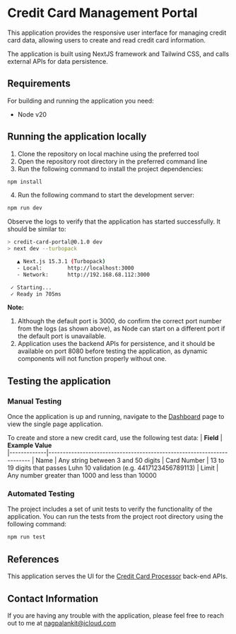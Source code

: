 # Credit Card Management Portal

This application provides the responsive user interface for managing credit card data, allowing users to create and read credit card information.

The application is built using NextJS framework and Tailwind CSS, and calls external APIs for data persistence.

## Requirements

For building and running the application you need:
- Node v20

## Running the application locally

1. Clone the repository on local machine using the preferred tool
2. Open the repository root directory in the preferred command line
3. Run the following command to install the project dependencies:
```bash
npm install
```
4. Run the following command to start the development server:
```bash
npm run dev
```
Observe the logs to verify that the application has started successfully. It should be similar to:
```bash
> credit-card-portal@0.1.0 dev
> next dev --turbopack

   ▲ Next.js 15.3.1 (Turbopack)
   - Local:        http://localhost:3000
   - Network:      http://192.168.68.112:3000

 ✓ Starting...
 ✓ Ready in 705ms
```

**Note:**
1. Although the default port is 3000, do confirm the correct port number from the logs (as shown above), as Node can start on a different port if the default port is unavailable.
2. Application uses the backend APIs for persistence, and it should be available on port 8080 before testing the application, as dynamic components will not function properly without one.

## Testing the application

### Manual Testing
Once the application is up and running, navigate to the [Dashboard](http://localhost:3000/dashboard) page to view the single page application.

To create and store a new credit card, use the following test data:
| **Field**   | **Example Value**     
|-------------|-----------------------------------------------------------------------
| Name        | Any string between 3 and 50 digits
| Card Number | 13 to 19 digits that passes Luhn 10 validation (e.g. 4417123456789113)
| Limit       | Any number greater than 1000 and less than 10000


### Automated Testing
The project includes a set of unit tests to verify the functionality of the application. You can run the tests from the project root directory using the following command:
```bash
npm run test
```

## References
This application serves the UI for the [Credit Card Processor](https://github.com/nagpalankit/credit-card-processor) back-end APIs.

## Contact Information
If you are having any trouble with the application, please feel free to reach out to me at [nagpalankit@icloud.com](mailto:nagpalankit@icloud.com)
